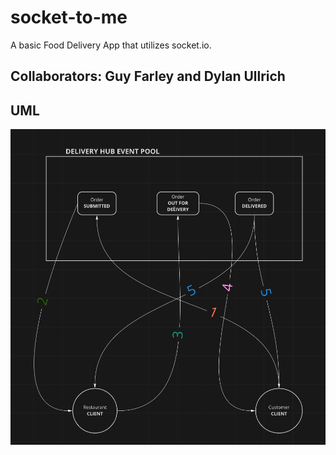 # socket-to-me

A basic Food Delivery App that utilizes socket.io.

## Collaborators: Guy Farley and Dylan Ullrich

## UML

![UML](img/uml.png)

